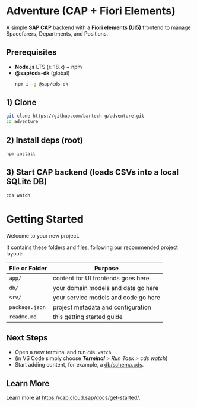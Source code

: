 # Adventure (CAP + Fiori Elements)

A simple **SAP CAP** backend with a **Fiori elements (UI5)** frontend to manage Spacefarers, Departments, and Positions.

## Prerequisites

- **Node.js** LTS (≥ 18.x) + npm
- **@sap/cds-dk** (global)
  ```bash
  npm i -g @sap/cds-dk
  ```

## 1) Clone

```bash
git clone https://github.com/bartech-g/adventure.git
cd adventure
```

## 2) Install deps (root)

```bash
npm install
```

## 3) Start CAP backend (loads CSVs into a local SQLite DB)

```bash
cds watch
```

# Getting Started

Welcome to your new project.

It contains these folders and files, following our recommended project layout:

| File or Folder | Purpose                              |
| -------------- | ------------------------------------ |
| `app/`         | content for UI frontends goes here   |
| `db/`          | your domain models and data go here  |
| `srv/`         | your service models and code go here |
| `package.json` | project metadata and configuration   |
| `readme.md`    | this getting started guide           |

## Next Steps

- Open a new terminal and run `cds watch`
- (in VS Code simply choose _**Terminal** > Run Task > cds watch_)
- Start adding content, for example, a [db/schema.cds](db/schema.cds).

## Learn More

Learn more at https://cap.cloud.sap/docs/get-started/.
